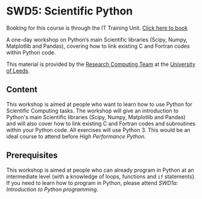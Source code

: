 # SWD5: Scientific Python

Booking for this course is through the IT Training Unit. [Click here to book](https://uolr3.leeds.ac.uk/temcatsearch(bD1lbiZjPTUwMCZ3PTIwOTk1NjAr)/courses.htm?gd_keywords=50131047)

A one-day workshop on Python’s main Scientific libraries (Scipy, Numpy, Matplotlib and Pandas), covering how to link existing C and Fortran codes within Python code.

This material is provided by the [Research Computing Team](https://arcleeds.github.io) at the [University of Leeds](https://www.leeds.ac.uk).

## Content

This workshop is aimed at people who want to learn how to use Python for Scientific Computing tasks. The workshop will give an introduction to Python's main Scientific libraries (Scipy, Numpy, Matplotlib and Pandas) and will also cover how to link existing C and Fortran codes and subroutines within your Python code. All exercises will use Python 3. This would be an ideal course to attend before *High Performance Python*.

## Prerequisites

This workshop is aimed at people who can already program in Python at an intermediate level (with a knowledge of loops, functions and `if` statements). If you need to learn how to program in Python, please attend *SWD1a: Introduction to Python programming*.
